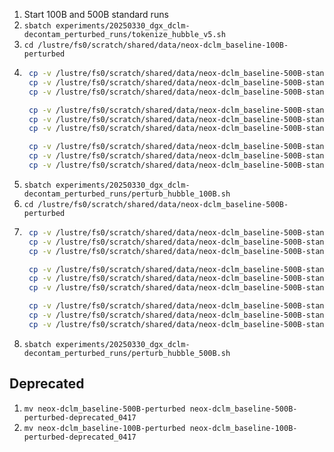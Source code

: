 1. Start 100B and 500B standard runs
2. `sbatch experiments/20250330_dgx_dclm-decontam_perturbed_runs/tokenize_hubble_v5.sh`
3. `cd /lustre/fs0/scratch/shared/data/neox-dclm_baseline-100B-perturbed`
4. ```bash
    cp -v /lustre/fs0/scratch/shared/data/neox-dclm_baseline-500B-standard/standard_text_document_test_indexmap_10240ns_2048sl_1234s_packedpi_ac_doc_idx.npy standard_text_document_test_indexmap_10240ns_2048sl_1234s_packedpi_ac_doc_idx.npy
    cp -v /lustre/fs0/scratch/shared/data/neox-dclm_baseline-500B-standard/standard_text_document_test_indexmap_10240ns_2048sl_1234s_packedpi_ac_sample_idx.npy standard_text_document_test_indexmap_10240ns_2048sl_1234s_packedpi_ac_sample_idx.npy
    cp -v /lustre/fs0/scratch/shared/data/neox-dclm_baseline-500B-standard/standard_text_document_test_indexmap_10240ns_2048sl_1234s_packedpi_ac_shuffle_idx.npy standard_text_document_test_indexmap_10240ns_2048sl_1234s_packedpi_ac_shuffle_idx.npy

    cp -v /lustre/fs0/scratch/shared/data/neox-dclm_baseline-500B-standard/standard_text_document_train_indexmap_49152000ns_2048sl_1234s_packedpi_ac_doc_idx.npy standard_text_document_train_indexmap_49152000ns_2048sl_1234s_packedpi_ac_doc_idx.npy
    cp -v /lustre/fs0/scratch/shared/data/neox-dclm_baseline-500B-standard/standard_text_document_train_indexmap_49152000ns_2048sl_1234s_packedpi_ac_sample_idx.npy standard_text_document_train_indexmap_49152000ns_2048sl_1234s_packedpi_ac_sample_idx.npy
    cp -v /lustre/fs0/scratch/shared/data/neox-dclm_baseline-500B-standard/standard_text_document_train_indexmap_49152000ns_2048sl_1234s_packedpi_ac_shuffle_idx.npy standard_text_document_train_indexmap_49152000ns_2048sl_1234s_packedpi_ac_shuffle_idx.npy

    cp -v /lustre/fs0/scratch/shared/data/neox-dclm_baseline-500B-standard/standard_text_document_valid_indexmap_256000ns_2048sl_1234s_packedpi_ac_doc_idx.npy standard_text_document_valid_indexmap_256000ns_2048sl_1234s_packedpi_ac_doc_idx.npy
    cp -v /lustre/fs0/scratch/shared/data/neox-dclm_baseline-500B-standard/standard_text_document_valid_indexmap_256000ns_2048sl_1234s_packedpi_ac_sample_idx.npy standard_text_document_valid_indexmap_256000ns_2048sl_1234s_packedpi_ac_sample_idx.npy
    cp -v /lustre/fs0/scratch/shared/data/neox-dclm_baseline-500B-standard/standard_text_document_valid_indexmap_256000ns_2048sl_1234s_packedpi_ac_shuffle_idx.npy standard_text_document_valid_indexmap_256000ns_2048sl_1234s_packedpi_ac_shuffle_idx.npy
    ```
5. `sbatch experiments/20250330_dgx_dclm-decontam_perturbed_runs/perturb_hubble_100B.sh`
6. `cd /lustre/fs0/scratch/shared/data/neox-dclm_baseline-500B-perturbed`
7. ```bash
    cp -v /lustre/fs0/scratch/shared/data/neox-dclm_baseline-500B-standard/standard_text_document_test_indexmap_10240ns_2048sl_1234s_packedpi_ac_doc_idx.npy standard_text_document_test_indexmap_10240ns_2048sl_1234s_packedpi_ac_doc_idx.npy
    cp -v /lustre/fs0/scratch/shared/data/neox-dclm_baseline-500B-standard/standard_text_document_test_indexmap_10240ns_2048sl_1234s_packedpi_ac_sample_idx.npy standard_text_document_test_indexmap_10240ns_2048sl_1234s_packedpi_ac_sample_idx.npy
    cp -v /lustre/fs0/scratch/shared/data/neox-dclm_baseline-500B-standard/standard_text_document_test_indexmap_10240ns_2048sl_1234s_packedpi_ac_shuffle_idx.npy standard_text_document_test_indexmap_10240ns_2048sl_1234s_packedpi_ac_shuffle_idx.npy

    cp -v /lustre/fs0/scratch/shared/data/neox-dclm_baseline-500B-standard/standard_text_document_train_indexmap_244224000ns_2048sl_1234s_packedpi_ac_doc_idx.npy standard_text_document_train_indexmap_244224000ns_2048sl_1234s_packedpi_ac_doc_idx.npy
    cp -v /lustre/fs0/scratch/shared/data/neox-dclm_baseline-500B-standard/standard_text_document_train_indexmap_244224000ns_2048sl_1234s_packedpi_ac_sample_idx.npy standard_text_document_train_indexmap_244224000ns_2048sl_1234s_packedpi_ac_sample_idx.npy
    cp -v /lustre/fs0/scratch/shared/data/neox-dclm_baseline-500B-standard/standard_text_document_train_indexmap_244224000ns_2048sl_1234s_packedpi_ac_shuffle_idx.npy standard_text_document_train_indexmap_244224000ns_2048sl_1234s_packedpi_ac_shuffle_idx.npy

    cp -v /lustre/fs0/scratch/shared/data/neox-dclm_baseline-500B-standard/standard_text_document_valid_indexmap_1228800ns_2048sl_1234s_packedpi_ac_doc_idx.npy standard_text_document_valid_indexmap_1228800ns_2048sl_1234s_packedpi_ac_doc_idx.npy
    cp -v /lustre/fs0/scratch/shared/data/neox-dclm_baseline-500B-standard/standard_text_document_valid_indexmap_1228800ns_2048sl_1234s_packedpi_ac_sample_idx.npy standard_text_document_valid_indexmap_1228800ns_2048sl_1234s_packedpi_ac_sample_idx.npy
    cp -v /lustre/fs0/scratch/shared/data/neox-dclm_baseline-500B-standard/standard_text_document_valid_indexmap_1228800ns_2048sl_1234s_packedpi_ac_shuffle_idx.npy standard_text_document_valid_indexmap_1228800ns_2048sl_1234s_packedpi_ac_shuffle_idx.npy
    ```
8. `sbatch experiments/20250330_dgx_dclm-decontam_perturbed_runs/perturb_hubble_500B.sh`

## Deprecated

1. `mv neox-dclm_baseline-500B-perturbed neox-dclm_baseline-500B-perturbed-deprecated_0417`
2. `mv neox-dclm_baseline-100B-perturbed neox-dclm_baseline-100B-perturbed-deprecated_0417`